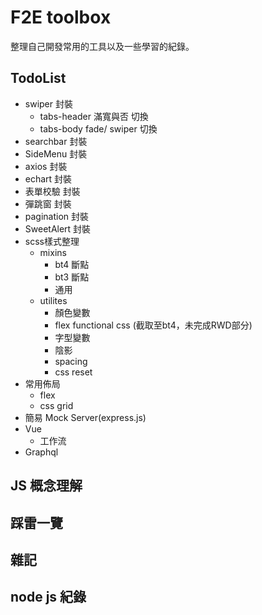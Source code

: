# F2E toolbox

整理自己開發常用的工具以及一些學習的紀錄。

## TodoList
- swiper 封裝
  - tabs-header 滿寬與否 切換
  - tabs-body fade/ swiper 切換
- searchbar 封裝
- SideMenu 封裝
- axios 封裝
- echart 封裝
- 表單校驗 封裝
- 彈跳窗 封裝
- pagination 封裝
- SweetAlert 封裝
- scss樣式整理
  - mixins
    - bt4 斷點
    - bt3 斷點
    - 通用
  - utilites
    - 顏色變數
    - flex functional css (截取至bt4，未完成RWD部分)
    - 字型變數
    - 陰影
    - spacing
    - css reset
- 常用佈局
  - flex
  - css grid
- 簡易 Mock Server(express.js)
- Vue
  - 工作流
- Graphql
## JS 概念理解
## 踩雷一覽
## 雜記
## node js 紀錄

